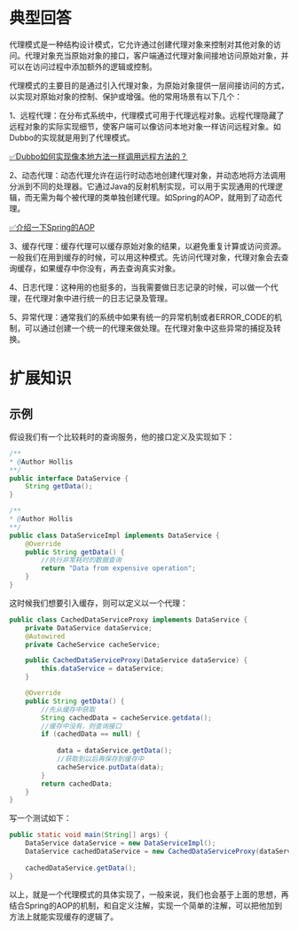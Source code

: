 # 典型回答


代理模式是一种结构设计模式，它允许通过创建代理对象来控制对其他对象的访问。代理对象充当原始对象的接口，客户端通过代理对象间接地访问原始对象，并可以在访问过程中添加额外的逻辑或控制。



代理模式的主要目的是通过引入代理对象，为原始对象提供一层间接访问的方式，以实现对原始对象的控制、保护或增强。他的常用场景有以下几个：



1、远程代理：在分布式系统中，代理模式可用于代理远程对象。远程代理隐藏了远程对象的实际实现细节，使客户端可以像访问本地对象一样访问远程对象。如Dubbo的实现就是用到了代理模式。



[✅Dubbo如何实现像本地方法一样调用远程方法的？](https://www.yuque.com/hollis666/qyhor6/hqnrwvt46ky1ar4n)



2、动态代理：动态代理允许在运行时动态地创建代理对象，并动态地将方法调用分派到不同的处理器。它通过Java的反射机制实现，可以用于实现通用的代理逻辑，而无需为每个被代理的类单独创建代理。如Spring的AOP，就用到了动态代理。



[✅介绍一下Spring的AOP](https://www.yuque.com/hollis666/qyhor6/nget4r5wl2imegi7)



3、缓存代理：缓存代理可以缓存原始对象的结果，以避免重复计算或访问资源。一般我们在用到缓存的时候，可以用这种模式。先访问代理对象，代理对象会去查询缓存，如果缓存中你没有，再去查询真实对象。



4、日志代理：这种用的也挺多的，当我需要做日志记录的时候，可以做一个代理，在代理对象中进行统一的日志记录及管理。



5、异常代理：通常我们的系统中如果有统一的异常机制或者ERROR_CODE的机制，可以通过创建一个统一的代理来做处理。在代理对象中这些异常的捕捉及转换。





# 扩展知识


## 示例


假设我们有一个比较耗时的查询服务，他的接口定义及实现如下：



```java
/**
* @Author Hollis
**/
public interface DataService {
    String getData();
}

```



```java
/**
* @Author Hollis
**/
public class DataServiceImpl implements DataService {
    @Override
    public String getData() {
        //执行非常耗时的数据查询
        return "Data from expensive operation";
    }
}
```



这时候我们想要引入缓存，则可以定义以一个代理：



```java
public class CachedDataServiceProxy implements DataService {
    private DataService dataService;
    @Autowired
    private CacheService cacheService;

    public CachedDataServiceProxy(DataService dataService) {
        this.dataService = dataService;
    }

    @Override
    public String getData() {
        //先从缓存中获取
        String cachedData = cacheService.getdata();
        //缓存中没有，则查询接口
        if (cachedData == null) {
            
            data = dataService.getData();
            //获取到以后再保存到缓存中
            cacheService.putData(data);
        }
        return cachedData;
    }
}
```



写一个测试如下：



```java
public static void main(String[] args) {
    DataService dataService = new DataServiceImpl();
    DataService cachedDataService = new CachedDataServiceProxy(dataService);
   
    cachedDataService.getData();
}
```



以上，就是一个代理模式的具体实现了，一般来说，我们也会基于上面的思想，再结合Spring的AOP的机制，和自定义注解，实现一个简单的注解，可以把他加到方法上就能实现缓存的逻辑了。

